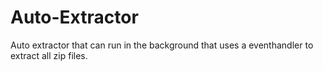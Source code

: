 # Auto-Extractor
 Auto extractor that can run in the background that uses a eventhandler to extract all zip files.
